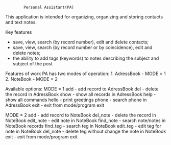             Personal Assistant(PA)
This application is intended for organizing, organizing and storing contacts and text notes.

Key features
 - save, view, search (by record number), edit and delete contacts;
 - save, view, search (by record number or by coincidence), edit and delete notes;
 - the ability to add tags (keywords) to notes describing the subject and subject of the post

Features of work
PA has two modes of operation:
    1. AdressBook - MODE = 1
    2. NoteBook - MODE = 2

Available options:
MODE = 1
    add - add record to AdressBook
    del - delete the record in AdressBook
    show - show all records in AdressBook
    help - show all commands
    hello - print greetings
    phone - search phone in AdressBook
    exit - exit from mode/program exit

MODE = 2
    add - add record to NoteBook
    del_note - delete the record in NoteBook
    edit_note - edit note in NoteBook
    find_note - search note/notes in NoteBook records
    find_teg -  search teg in NoteBook
    edit_teg - edit teg for note in NoteBook
    del_note - delete teg without change the note in NoteBook
    exit - exit from mode/program exit